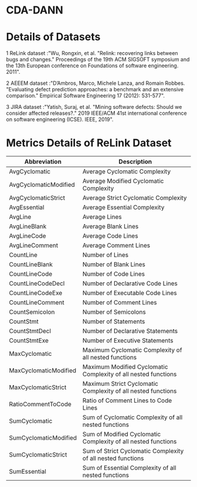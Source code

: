 # CDA-DANN
# Details of Datasets
1 ReLink dataset :"Wu, Rongxin, et al. "Relink: recovering links between bugs and changes." Proceedings of the 19th ACM SIGSOFT symposium and the 13th European conference on Foundations of software engineering. 2011".


2 AEEEM dataset :"D’Ambros, Marco, Michele Lanza, and Romain Robbes. "Evaluating defect prediction approaches: a benchmark and an extensive comparison." Empirical Software Engineering 17 (2012): 531-577".


3 JIRA dataset :"Yatish, Suraj, et al. "Mining software defects: Should we consider affected releases?." 2019 IEEE/ACM 41st international conference on software engineering (ICSE). IEEE, 2019".
# Metrics Details of ReLink Dataset
| **Abbreviation**      | **Description**                                                |
| --------------------- | -------------------------------------------------------------- |
| AvgCyclomatic         | Average Cyclomatic Complexity                                  |
| AvgCyclomaticModified | Average Modified Cyclomatic Complexity                         |
| AvgCyclomaticStrict   | Average Strict Cyclomatic Complexity                           |
| AvgEssential          | Average Essential Complexity                                   |
| AvgLine               | Average Lines                                                  |
| AvgLineBlank          | Average Blank Lines                                            |
| AvgLineCode           | Average Code Lines                                             |
| AvgLineComment        | Average Comment Lines                                          |
| CountLine             | Number of Lines                                                |
| CountLineBlank        | Number of Blank Lines                                          |
| CountLineCode         | Number of Code Lines                                           |
| CountLineCodeDecl     | Number of Declarative Code Lines                               |
| CountLineCodeExe      | Number of Executable Code Lines                                |
| CountLineComment      | Number of Comment Lines                                        |
| CountSemicolon        | Number of Semicolons                                           |
| CountStmt             | Number of Statements                                           |
| CountStmtDecl         | Number of Declarative Statements                               |
| CountStmtExe          | Number of Executive Statements                                 |
| MaxCyclomatic         | Maximum Cyclomatic Complexity of all nested functions          |
| MaxCyclomaticModified | Maximum Modified Cyclomatic Complexity of all nested functions |
| MaxCyclomaticStrict   | Maximum Strict Cyclomatic Complexity of all nested functions   |
| RatioCommentToCode    | Ratio of Comment Lines to Code Lines                           |
| SumCyclomatic         | Sum of Cyclomatic Complexity of all nested functions           |
| SumCyclomaticModified | Sum of Modified Cyclomatic Complexity of all nested functions  |
| SumCyclomaticStrict   | Sum of Strict Cyclomatic Complexity of all nested functions    |
| SumEssential          | Sum of Essential Complexity of all nested functions            |
